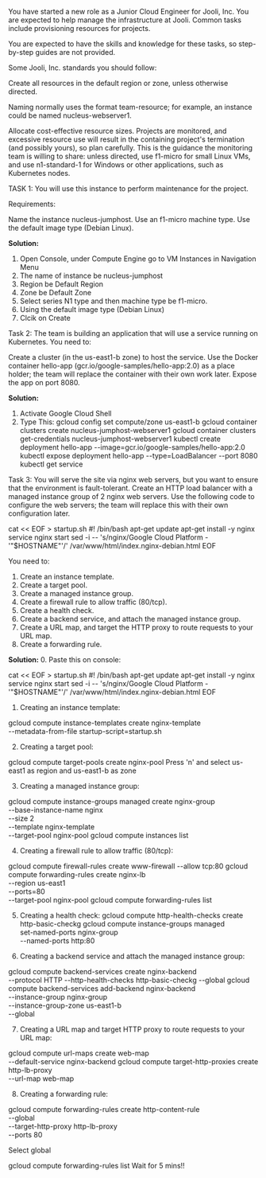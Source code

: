  
You have started a new role as a Junior Cloud Engineer for Jooli, Inc. You are expected to help manage the infrastructure at Jooli. Common tasks include provisioning resources for projects.

You are expected to have the skills and knowledge for these tasks, so step-by-step guides are not provided.

Some Jooli, Inc. standards you should follow:

Create all resources in the default region or zone, unless otherwise directed.

Naming normally uses the format team-resource; for example, an instance could be named nucleus-webserver1.

Allocate cost-effective resource sizes. Projects are monitored, and excessive resource use will result in the containing project's termination (and possibly yours), so plan carefully. This is the guidance the monitoring team is willing to share: unless directed, use f1-micro for small Linux VMs, and use n1-standard-1 for Windows or other applications, such as Kubernetes nodes.

TASK 1:
You will use this instance to perform maintenance for the project.

Requirements:

Name the instance nucleus-jumphost.
Use an f1-micro machine type.
Use the default image type (Debian Linux).

**Solution:**
1. Open Console, under Compute Engine go to VM Instances in Navigation Menu
2. The name of instance be nucleus-jumphost
3. Region be Default Region
4. Zone be Default Zone
5. Select series N1 type and then machine type be f1-micro.
6. Using the default image type (Debian Linux)
7. Clcik on Create

Task 2:
The team is building an application that will use a service running on Kubernetes. You need to:

Create a cluster (in the us-east1-b zone) to host the service.
Use the Docker container hello-app (gcr.io/google-samples/hello-app:2.0) as a place holder; the team will replace the container with their own work later.
Expose the app on port 8080.

**Solution:**
1. Activate Google Cloud Shell
2. Type This:
gcloud config set compute/zone us-east1-b
gcloud container clusters create nucleus-jumphost-webserver1
gcloud container clusters get-credentials nucleus-jumphost-webserver1
kubectl create deployment hello-app --image=gcr.io/google-samples/hello-app:2.0
kubectl expose deployment hello-app --type=LoadBalancer --port 8080
kubectl get service

Task 3:
You will serve the site via nginx web servers, but you want to ensure that the environment is fault-tolerant. 
Create an HTTP load balancer with a managed instance group of 2 nginx web servers. 
Use the following code to configure the web servers; the team will replace this with their own configuration later.


cat << EOF > startup.sh
#! /bin/bash
apt-get update
apt-get install -y nginx
service nginx start
sed -i -- 's/nginx/Google Cloud Platform - '"\$HOSTNAME"'/' /var/www/html/index.nginx-debian.html
EOF

You need to:

1. Create an instance template.
2. Create a target pool.
3. Create a managed instance group.
4. Create a firewall rule to allow traffic (80/tcp).
5. Create a health check.
6. Create a backend service, and attach the managed instance group.
7. Create a URL map, and target the HTTP proxy to route requests to your URL map.
8. Create a forwarding rule.


**Solution:**
0. Paste this on console:

cat << EOF > startup.sh
#! /bin/bash
apt-get update
apt-get install -y nginx
service nginx start
sed -i -- 's/nginx/Google Cloud Platform - '"\$HOSTNAME"'/' /var/www/html/index.nginx-debian.html
EOF

1. Creating an instance template:

gcloud compute instance-templates create nginx-template \
--metadata-from-file startup-script=startup.sh

2. Creating a target pool:

gcloud compute target-pools create nginx-pool
Press 'n' and select us-east1 as region and us-east1-b as zone

3. Creating a managed instance group:

gcloud compute instance-groups managed create nginx-group \
--base-instance-name nginx \
--size 2 \
--template nginx-template \
--target-pool nginx-pool 
gcloud compute instances list

4. Creating a firewall rule to allow traffic (80/tcp):

gcloud compute firewall-rules create www-firewall --allow tcp:80 
gcloud compute forwarding-rules create nginx-lb \
--region us-east1 \
--ports=80 \
--target-pool nginx-pool
gcloud compute forwarding-rules list

5. Creating a health check:
gcloud compute http-health-checks create http-basic-checkg
gcloud compute instance-groups managed \
set-named-ports nginx-group \
--named-ports http:80

6. Creating a backend service and attach the managed instance group:

gcloud compute backend-services create nginx-backend \
--protocol HTTP --http-health-checks http-basic-checkg --global
gcloud compute backend-services add-backend nginx-backend \
--instance-group nginx-group \
--instance-group-zone us-east1-b \
--global

7. Creating a URL map and target HTTP proxy to route requests to your URL map:

gcloud compute url-maps create web-map \
--default-service nginx-backend 
gcloud compute target-http-proxies create http-lb-proxy \
--url-map web-map

8. Creating a forwarding rule:

gcloud compute forwarding-rules create http-content-rule\
--global \
--target-http-proxy http-lb-proxy \
--ports 80 

Select global

gcloud compute forwarding-rules list
Wait for 5 mins!!
